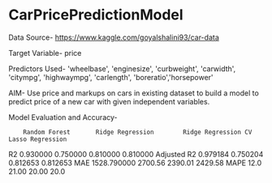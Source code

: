 # CarPricePredictionModel

Data Source- https://www.kaggle.com/goyalshalini93/car-data

Target Variable- price

Predictors Used- 'wheelbase', 'enginesize', 'curbweight', 'carwidth', 'citympg', 'highwaympg', 'carlength', 'boreratio','horsepower'

AIM- Use price and markups on cars in existing dataset to build a model to predict price of a new car with given independent variables. 

Model Evaluation and Accuracy-

		Random Forest		Ridge Regression		Ridge Regression CV		Lasso Regression
R2		0.930000		0.750000			    0.810000			  0.810000
Adjusted R2	0.979184		0.750204			    0.812653			  0.812653
MAE		1528.790000		2700.56				     2390.01		           2429.58
MAPE		12.0			 21.00				      20.00			     20.0

